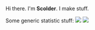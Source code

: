 Hi there. I'm **Scolder**. I make stuff.

Some generic statistic stuff:
![](https://github-readme-stats.vercel.app/api/top-langs/?username=scoldercreations&theme=dark&langs_count=20)
![](https://github-readme-stats.vercel.app/api?username=ScolderCreations)
